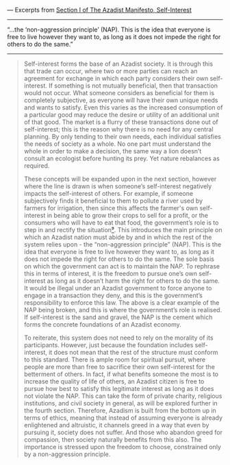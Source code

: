 — Excerpts from [Section I of The Azadist Manifesto, Self-Interest](https://www.azadism.co.uk/self-interest)

  
---

“...the ‘non-aggression principle’ (NAP). This is the idea that everyone is free to live however they want to, as long as it does not impede the right for others to do the same.”

---
  

> Self-interest forms the base of an Azadist society. It is through this that trade can occur, where two or more parties can reach an agreement for exchange in which each party considers their own self-interest. If something is not mutually beneficial, then that transaction would not occur. What someone considers as beneficial for them is completely subjective, as everyone will have their own unique needs and wants to satisfy. Even this varies as the increased consumption of a particular good may reduce the desire or utility of an additional unit of that good. The market is a flurry of these transactions done out of self-interest; this is the reason why there is no need for any central planning. By only tending to their own needs, each individual satisfies the needs of society as a whole. No one part must understand the whole in order to make a decision, the same way a lion doesn’t consult an ecologist before hunting its prey. Yet nature rebalances as required.
> 
> These concepts will be expanded upon in the next section, however where the line is drawn is when someone’s self-interest negatively impacts the self-interest of others. For example, if someone subjectively finds it beneficial to them to pollute a river used by farmers for irrigation, then since this affects the farmer's own self-interest in being able to grow their crops to sell for a profit, or the consumers who will have to eat that food, the government’s role is to step in and rectify the situation[⁹](https://www.azadism.co.uk/notes#18). This introduces the main principle on which an Azadist nation must abide by and in which the rest of the system relies upon - the “non-aggression principle” (NAP). This is the idea that everyone is free to live however they want to, as long as it does not impede the right for others to do the same. The sole basis on which the government can act is to maintain the NAP. To rephrase this in terms of interest, it is the freedom to pursue one’s own self-interest as long as it doesn’t harm the right for others to do the same. It would be illegal under an Azadist government to force anyone to engage in a transaction they deny, and this is the government’s responsibility to enforce this law. The above is a clear example of the NAP being broken, and this is where the government’s role is realised. If self-interest is the sand and gravel, the NAP is the cement which forms the concrete foundations of an Azadist economy.
>   
> To reiterate, this system does not need to rely on the morality of its participants. However, just because the foundation includes self-interest, it does not mean that the rest of the structure must conform to this standard. There is ample room for spiritual pursuit, where people are more than free to sacrifice their own self-interest for the betterment of others. In fact, if what benefits someone the most is to increase the quality of life of others, an Azadist citizen is free to pursue how best to satisfy this legitimate interest as long as it does not violate the NAP. This can take the form of private charity, religious institutions, and civil society in general, as will be explored further in the fourth section. Therefore, Azadism is built from the bottom up in terms of ethics, meaning that instead of assuming everyone is already enlightened and altruistic, it channels greed in a way that even by pursuing it, society does not suffer. And those who abandon greed for compassion, then society naturally benefits from this also. The importance is stressed upon the freedom to choose, constrained only by a non-aggression principle.